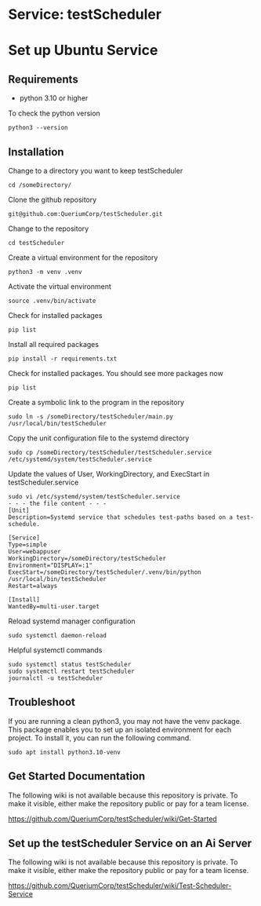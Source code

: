 # Service: testScheduler

# Set up Ubuntu Service 

## Requirements
- python 3.10 or higher

To check the python version
```
python3 --version
```

## Installation
Change to a directory you want to keep testScheduler
```
cd /someDirectory/
```
Clone the github repository 
```
git@github.com:QueriumCorp/testScheduler.git
```
Change to the repository
```
cd testScheduler
```
Create a virtual environment for the repository
```
python3 -m venv .venv
```
Activate the virtual environment
```
source .venv/bin/activate
```
Check for installed packages
```
pip list
```
Install all required packages
```
pip install -r requirements.txt
```
Check for installed packages. You should see more packages now
```
pip list
```
Create a symbolic link to the program in the repository
```
sudo ln -s /someDirectory/testScheduler/main.py /usr/local/bin/testScheduler
```
Copy the unit configuration file to the systemd directory
```
sudo cp /someDirectory/testScheduler/testScheduler.service /etc/systemd/system/testScheduler.service
```
Update the values of User, WorkingDirectory, and ExecStart in testScheduler.service
```
sudo vi /etc/systemd/system/testScheduler.service
- - - the file content - - -
[Unit]
Description=Systemd service that schedules test-paths based on a test-schedule.

[Service]
Type=simple
User=webappuser
WorkingDirectory=/someDirectory/testScheduler
Environment="DISPLAY=:1"
ExecStart=/someDirectory/testScheduler/.venv/bin/python /usr/local/bin/testScheduler
Restart=always

[Install]
WantedBy=multi-user.target
```
Reload systemd manager configuration 
```
sudo systemctl daemon-reload
```
Helpful systemctl commands
```
sudo systemctl status testScheduler
sudo systemctl restart testScheduler
journalctl -u testScheduler
```

## Troubleshoot
If you are running a clean python3, you may not have the venv package. This package enables you to set up an isolated environment for each project. To install it, you can run the following command.
```
sudo apt install python3.10-venv
```

## Get Started Documentation

The following wiki is not available because this repository is private. To make 
it visible, either make the repository public or pay for a team license. 

https://github.com/QueriumCorp/testScheduler/wiki/Get-Started

## Set up the testScheduler Service on an Ai Server

The following wiki is not available because this repository is private. To make 
it visible, either make the repository public or pay for a team license. 

https://github.com/QueriumCorp/testScheduler/wiki/Test-Scheduler-Service